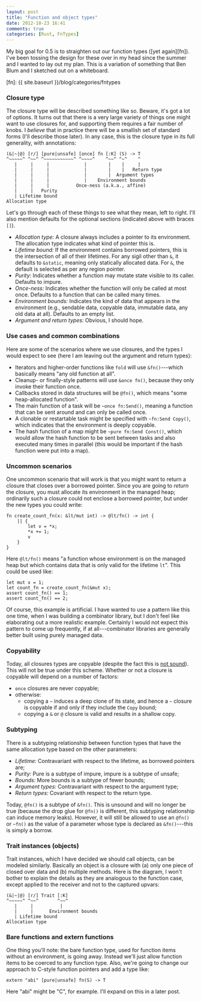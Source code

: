 ```yaml
---
layout: post
title: "Function and object types"
date: 2012-10-23 16:41
comments: true
categories: [Rust, FnTypes]
---
```


My big goal for 0.5 is to straighten out our function types ([yet again][fn]).  I've
been tossing the design for these over in my head since the summer and
I wanted to lay out my plan.  This is a variation of something
that Ben Blum and I sketched out on a whiteboard.

[fn]: {{ site.baseurl }}/blog/categories/fntypes

### Closure type

The closure type will be described something like so.  Beware, it's
got a lot of options.  It turns out that there is a very large variety
of things one might want to use closures for, and supporting them
requires a fair number of knobs.  I *believe* that in practice there
will be a smallish set of standard forms (I'll describe those later).
In any case, this is the closure type in its full generality, with
annotations:

    (&|~|@) [r/] [pure|unsafe] [once] fn [:K] (S) -> T
    ^~~~~~^ ^~~^ ^~~~~~~~~~~~^ ^~~~~^    ^~~^ ^~^    ^
       |     |     |             |        |    |     |
       |     |     |             |        |    |   Return type
       |     |     |             |        |  Argument types
       |     |     |             |    Environment bounds
       |     |     |          Once-ness (a.k.a., affine)
       |     |   Purity
       | Lifetime bound
    Allocation type

Let's go through each of these things to see what they mean,
left to right.  I'll also mention defaults for the optional
sections (indicated above with braces `[]`).

- *Allocation type:* A closure always includes a pointer to its
  environment.  The allocation type indicates what kind of pointer
  this is.
- *Lifetime bound:* If the environment contains borrowed pointers,
  this is the intersection of all of their lifetimes.  For any sigil
  other than `&`, it defaults to `&static`, meaning only statically
  allocated data.  For `&`, the default is selected as per any
  region pointer.
- *Purity*: Indicates whether a function may mutate state visible to
  its caller.  Defaults to impure.
- *Once-ness:* Indicates whether the function will only
  be called at most once.  Defaults to
  a function that can be called many times.
- *Environment bounds:* Indicates the kind of data that appears in the
  environment (e.g., sendable data, copyable data, immutable data, any
  old data at all).  Defaults to an empty list.
- *Argument and return types:* Obvious, I should hope.

### Use cases and common combinations

Here are some of the scenarios where we use closures, and the types
I would expect to see (here I am leaving out the argument and return
types):

- Iterators and higher-order functions like `fold` will use
  `&fn()`---which basically means "any old function at all".
- Cleanup- or finally-style patterns will use `&once fn()`, because they
  only invoke their function once.
- Callbacks stored in data structures will be `@fn()`, which means
  "some heap-allocated function".
- The main function of a task will be `~once fn:Send()`, meaning
  a function that can be sent around and can only be called once.
- A clonable or restartable task might be specified with `~fn:Send Copy()`,
  which indicates that the environment is deeply copyable.
- The hash function of a map might be `~pure fn:Send Const()`, which would
  allow the hash function to be sent between tasks and also executed
  many times in parallel (this would be important if the hash function
  were put into a map).
 
### Uncommon scenarios
 
One uncommon scenario that will work is that you might want to return
a closure that closes over a borrowed pointer.  Since you are going to
*return* the closure, you must allocate its environment in the managed
heap; ordinarily such a closure could not enclose a borrowed pointer,
but under the new types you could write:

    fn create_count_fn(x: &lt/mut int) -> @lt/fn() -> int {
        || {
            let v = *x;
            *x += 1;
            v
        }
    }
    
Here `@lt/fn()` means "a function whose environment is on the managed
heap but which contains data that is only valid for the lifetime
`lt`".  This could be used like:

    let mut x = 1;
    let count_fn = create_count_fn(&mut x);
    assert count_fn() == 1;
    assert count_fn() == 2;
    
Of course, this example is artificial.  I have wanted to use a pattern
like this one time, when I was building a combinator library, but I
don't feel like elaborating out a more realistic example.  Certainly I
would not expect this pattern to come up frequently, if at
all---combinator libraries are generally better built using purely
managed data.

### Copyability

Today, all closures types are copyable (despite the fact this is
[not sound][2828]).  This will not be true under this scheme.  Whether
or not a closure is copyable will depend on a number of factors:

- `once` closures are never copyable;
- otherwise:
  - copying a `~` induces a deep clone of its state, and hence
    a `~` closure is copyable if and only if they include the `Copy` bound;
  - copying a `&` or `@` closure is valid and results in a shallow
    copy.

[2828]: https://github.com/mozilla/rust/issues/2828

### Subtyping

There is a subtyping relationship between function types that have the
same allocation type based on the other parameters:

- *Lifetime:* Contravariant with respect to the lifetime, as borrowed
  pointers are;
- *Purity:* Pure is a subtype of impure, impure is a subtype of unsafe;
- *Bounds:* More bounds is a subtype of fewer bounds;
- *Argument types:* Contravariant with respect to the argument type;
- *Return types:* Covariant with respect to the return type.

Today, `@fn()` is a subtype of `&fn()`.  This is unsound and will no
longer be true (because the drop glue for `@fn()` is different, this
subtyping relationship can induce memory leaks).  However, it will
still be allowed to use an `@fn()` or `~fn()` as the value of a
parameter whose type is declared as `&fn()`---this is simply a borrow.

### Trait instances (objects)

Trait instances, which I have decided we should call objects, can be
modeled similarly.  Basically an object is a closure with (a) only one
piece of closed over data and (b) multiple methods.  Here is the
diagram, I won't bother to explain the details as they are analogous
to the function case, except applied to the receiver and not to the
captured upvars:

    (&|~|@) [r/] Trait [:K]
    ^~~~~~^ ^~~^       ^~~^
       |     |          |
       |     |      Environment bounds
       | Lifetime bound
    Allocation type

### Bare functions and extern functions

One thing you'll note: the bare function type, used for function items
without an environment, is going away.  Instead we'll just allow
function items to be coerced to any function type.  Also, we're going
to change our approach to C-style function pointers and add a type
like:

    extern "abi" [pure|unsafe] fn(S) -> T

Here "abi" might be "C", for example.  I'll expand on this in a later
post.
